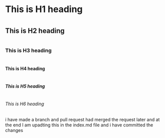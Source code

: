 # <h1>This is H1 heading</h1>
# <h2>This is H2 heading</h2>
# <h3>This is H3 heading</h3>
# <h4>This is H4 heading</h4>
# <h5>This is H5 heading</h5>
# <h6>This is H6 heading</h6>
i have made a branch and pull request 
had merged the request later and at the end I am upadting this in the index.md file and i have committed the changes
